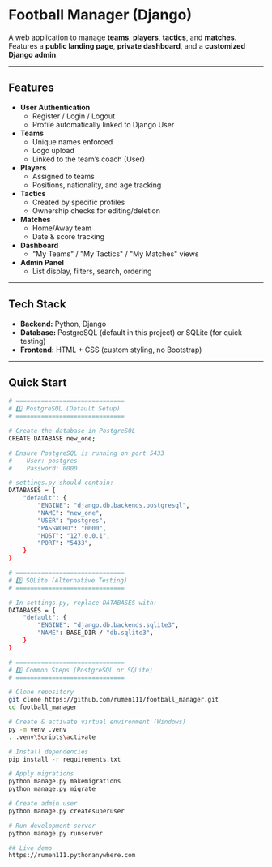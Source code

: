 # **Football Manager (Django)**  

A web application to manage **teams**, **players**, **tactics**, and **matches**.  
Features a **public landing page**, **private dashboard**, and a **customized Django admin**.  

---

## **Features**  

- **User Authentication**  
  - Register / Login / Logout  
  - Profile automatically linked to Django User  
- **Teams**  
  - Unique names enforced  
  - Logo upload  
  - Linked to the team’s coach (User)  
- **Players**  
  - Assigned to teams  
  - Positions, nationality, and age tracking  
- **Tactics**  
  - Created by specific profiles  
  - Ownership checks for editing/deletion  
- **Matches**  
  - Home/Away team  
  - Date & score tracking  
- **Dashboard**  
  - "My Teams" / "My Tactics" / "My Matches" views  
- **Admin Panel**  
  - List display, filters, search, ordering  

---

## **Tech Stack**  

- **Backend:** Python, Django  
- **Database:** PostgreSQL (default in this project) or SQLite (for quick testing)  
- **Frontend:** HTML + CSS (custom styling, no Bootstrap)  

---

## **Quick Start**  

```bash
# ==============================
# 1️⃣ PostgreSQL (Default Setup)
# ==============================

# Create the database in PostgreSQL
CREATE DATABASE new_one;

# Ensure PostgreSQL is running on port 5433
#    User: postgres  
#    Password: 0000  

# settings.py should contain:
DATABASES = {
    "default": {
        "ENGINE": "django.db.backends.postgresql",
        "NAME": "new_one",
        "USER": "postgres",
        "PASSWORD": "0000",
        "HOST": "127.0.0.1",
        "PORT": "5433",
    }
}

# ==============================
# 2️⃣ SQLite (Alternative Testing)
# ==============================

# In settings.py, replace DATABASES with:
DATABASES = {
    "default": {
        "ENGINE": "django.db.backends.sqlite3",
        "NAME": BASE_DIR / "db.sqlite3",
    }
}

# ==============================
# 3️⃣ Common Steps (PostgreSQL or SQLite)
# ==============================

# Clone repository
git clone https://github.com/rumen111/football_manager.git
cd football_manager

# Create & activate virtual environment (Windows)
py -m venv .venv
. .venv\Scripts\activate

# Install dependencies
pip install -r requirements.txt

# Apply migrations
python manage.py makemigrations
python manage.py migrate

# Create admin user
python manage.py createsuperuser

# Run development server
python manage.py runserver

## Live demo
https://rumen111.pythonanywhere.com



